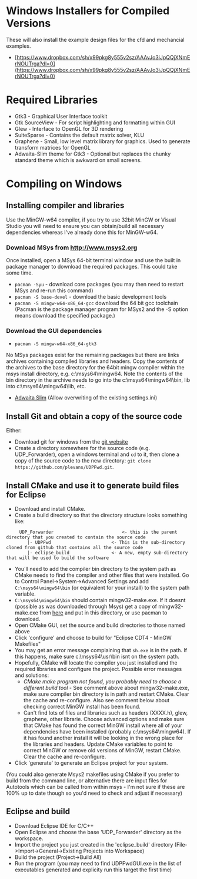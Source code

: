
# Windows Installers for Compiled Versions
These will also install the example design files for the cfd and mechancial examples.
* [https://www.dropbox.com/sh/x99pkg8y555v2sz/AAAvJo3iJpQQjXNmErNOUTrga?dl=0](https://www.dropbox.com/sh/x99pkg8y555v2sz/AAAvJo3iJpQQjXNmErNOUTrga?dl=0)

# Required Libraries
* Gtk3 - Graphical User Interface toolkit
* Gtk SourceView - For script highlighting and formatting within GUI
* Glew - Interface to OpenGL for 3D rendering
* SuiteSparse - Contains the default matrix solver, KLU
* Graphene - Small, low level matrix library for graphics. Used to generate transform matrices for OpenGL
* Adwaita-Slim theme for Gtk3 - Optional but replaces the chunky standard theme which is awkward on small screens.

# Compiling on Windows
## Installing compiler and libraries
Use the MinGW-w64 compiler, if you try to use 32bit MinGW or Visual Studio you will need to ensure you can obtain/build all necessary dependencies whereas I've already done this for MinGW-w64.
### Download MSys from http://www.msys2.org
Once installed, open a MSys 64-bit terminal window and use the built in package manager to download the required packages. This could take some time.
* `pacman -Syu` - download core packages (you may then need to restart MSys and re-run this command)
* `pacman -S base-devel` - download the basic development tools
* `pacman -S mingw-w64-x86_64-gcc` download the 64 bit gcc toolchain
(Pacman is the package manager program for MSys2 and the -S option means download the specified package.)

### Download the GUI dependencies
* `pacman -S mingw-w64-x86_64-gtk3`

No MSys packages exist for the remaining packages but there are links archives containing compiled libraries and headers. Copy the contents of the archives to the base directory for the 64bit mingw compiler within the msys install directory, e.g. c:\msys64\mingw64. Note the contents of the bin directory in the archive needs to go into the c:\msys64\mingw64\bin, lib into c:\msys64\mingw64\lib, etc.
* [Adwaita Slim](https://www.dropbox.com/s/ax7rfnlzo35yu9h/adwaita-slim.zip?dl=0) (Allow overwriting of the existing settings.ini)


## Install Git and obtain a copy of the source code
Either:

* Download git for windows from the [git website](https://git-scm.com/download/win)
* Create a directory somewhere for the source code (e.g. UDP_Forwarder), open a windows terminal and `cd` to it, then clone a copy of the source code to the new directory: 
	`git clone https://github.com/plevans/UDPFwd.git`. 
	
	
## Install CMake and use it to generate build files for Eclipse

* Download and install CMake.
* Create a build directory so that the directory structure looks something like:
~~~~
	 UDP_Forwarder							<- this is the parent directory that you created to contain the source code
		|- UDPFwd 						<- This is the sub-directory cloned from github that contains all the source code
		|- eclipse_build				<- A new, empty sub-directory that will be used to build the software
~~~~
* You'll need to add the compiler bin directory to the system path as CMake needs to find the compiler and other files that were installed. Go to Control Panel->System->Advanced Settings and add `C:\msys64\mingw64\bin` (or equivalent for your install) to the system path variable.
* `C:\msys64\mingw64\bin` should contain mingw32-make.exe. If it doesnt (possible as was downloaded through Msys) get a copy of mingw32-make.exe from [here](https://www.dropbox.com/s/v4h5npv4vo6u3y2/mingw32-make.exe?dl=0) and put in this directory, or use pacman to download.
* Open CMake GUI, set the source and build directories to those named above
* Click 'configure' and choose to build for "Eclipse CDT4 - MinGW Makefiles"
* You may get an error message complaining that `sh.exe` is in the path. If this happens, make sure c:\msys64\usr\bin isnt on the system path.
* Hopefully, CMake will locate the compiler you just installed and the required libraries and configure the project. Possible error messages and solutions:
	* *CMake make program not found, you probably need to choose a different build tool* - See comment above about mingw32-make.exe, make sure compiler bin directory is in path and restart CMake. Clear the cache and re-configure. Also see comment below about checking correct MinGW install has been found.
	* Can't find lots of files and libraries such as headers (XXXX.h), glew, graphene, other librarie. Choose advanced options and make sure that CMake has found the correct MinGW install where all of your dependencies have been installed (probably c:\msys64\mingw64). If it has found another install it will be looking in the wrong place for the libraries and headers. Update CMake variables to point to correct MinGW or remove old versions of MinGW, restart CMake. Clear the cache and re-configure.
* Click 'generate' to generate an Eclipse project for your system.

(You could also generate Msys2 makefiles using CMake if you prefer to build from the command line, or alternative there are input files for Autotools which can be called from within msys - I'm not sure if these are 100% up to date though so you'd need to check and adjust if necessary)

## Eclipse and build
* Download Eclipse IDE for C/C++
* Open Eclipse and choose the base 'UDP_Forwarder' directory as the workspace.
* Import the project you just created in the 'eclipse_build' directory (File->Import->General->Existing Projects into Workspace)
* Build the project (Project->Build All)
* Run the program (you may need to find UDPFwdGUI.exe in the list of executables generated and explicity run this target the first time)
	

